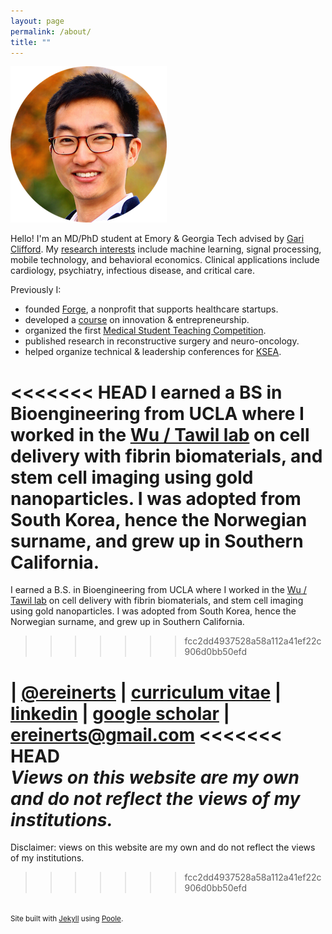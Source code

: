 ```yaml
---
layout: page
permalink: /about/
title: ""
---
```


<img src="/images/erik.png">

Hello! I'm an MD/PhD student at Emory & Georgia Tech advised by [Gari Clifford](http://gdclifford.info/gari). My [research interests](http://erikreinertsen.com/research) include machine learning, signal processing, mobile technology, and behavioral economics. Clinical applications include cardiology, psychiatry, infectious disease, and critical care.

Previously I:

+ founded [Forge](http://forgehealth.org), a nonprofit that supports healthcare startups.
+ developed a [course](http://erikreinertsen.com/iemed/) on innovation & entrepreneurship.
+ organized the first [Medical Student Teaching Competition](http://emorymstc.com/).
+ published research in reconstructive surgery and neuro-oncology.
+ helped organize technical & leadership conferences for [KSEA](http://ksea.org/).

<<<<<<< HEAD
I earned a BS in Bioengineering from UCLA where I worked in the [Wu / Tawil lab](http://wulab.seas.ucla.edu/) on cell delivery with fibrin biomaterials, and stem cell imaging using gold nanoparticles. I was adopted from South Korea, hence the Norwegian surname, and grew up in Southern California.
=======
I earned a B.S. in Bioengineering from UCLA where I worked in the [Wu / Tawil lab](http://wulab.seas.ucla.edu/) on cell delivery with fibrin biomaterials, and stem cell imaging using gold nanoparticles. I was adopted from South Korea, hence the Norwegian surname, and grew up in Southern California.
>>>>>>> fcc2dd4937528a58a112a41ef22c906d0bb50efd

<i class="fa fa-twitter"></i> | [@ereinerts](http://www.twitter.com/ereinerts)
<i class="fa fa-file-text"></i> | [curriculum vitae](https://dl.dropboxusercontent.com/u/1102315/Erik%20Reinertsen%20CV.pdf)
<i class="fa fa-linkedin"></i> | [linkedin](http://www.linkedin.com/in/erikreinertsen/)
<i class="fa fa-graduation-cap"></i> | [google scholar](https://scholar.google.com/citations?user=iFS2ETsAAAAJ&hl=en&oi=ao)
<i class="fa fa-envelope"></i> | <a href="mailto:ereinerts@gmail.com">ereinerts@gmail.com</a>
<<<<<<< HEAD
<br>
*Views on this website are my own and do not reflect the views of my institutions.*
=======

Disclaimer: views on this website are my own and do not reflect the views of my institutions.
>>>>>>> fcc2dd4937528a58a112a41ef22c906d0bb50efd

<footer class="footer">
<small><br>
Site built with <a href="http://jekyllrb.com/" target="_blank">Jekyll</a> using <a href="http://getpoole.com/" target="_blank">Poole</a>.
</small>
</footer>
